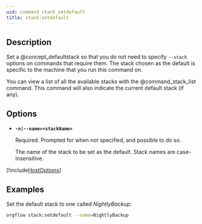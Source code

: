 ```yaml
---
uid: command_stack_setdefault
title: stack:setdefault
---
```


## Description

Set a @concept_defaultstack so that you do not need to specify `--stack` options on commands that require them. The stack chosen as the default is specific to the machine that you run this command on.

You can view a list of all the available stacks with the @command_stack_list command. This command will also indicate the current default stack (if any).

## Options

- **`-n|--name=<stackName>`**
  
  Required. Prompted for when not specified, and possible to do so.

  The name of the stack to be set as the default. Stack names are case-insensitive.

[!include[HostOptions](partials/host-options.md)]

## Examples

Set the default stack to one called *NightlyBackup*:

```bash
orgflow stack:setdefault --name=NightlyBackup
```
